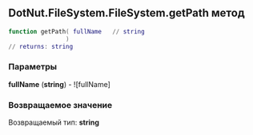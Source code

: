 ## DotNut.FileSystem.FileSystem.getPath метод


```lua
function getPath( fullName   // string
                )
// returns: string
```


### Параметры

**fullName** (**string**) - ![fullName]

### Возвращаемое значение

Возвращаемый тип: **string**

